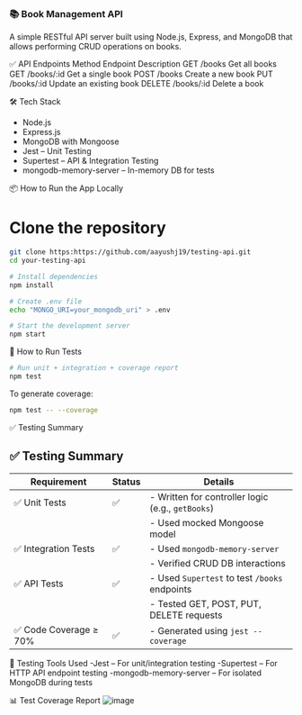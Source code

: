 ### 📚 Book Management API
A simple RESTful API server built using Node.js, Express, and MongoDB that allows performing CRUD operations on books.

✅ API Endpoints
Method	Endpoint	Description
GET	/books	Get all books
GET	/books/:id	Get a single book
POST	/books	Create a new book
PUT	/books/:id	Update an existing book
DELETE	/books/:id	Delete a book

🛠️ Tech Stack
- Node.js
- Express.js
- MongoDB with Mongoose
- Jest – Unit Testing
- Supertest – API & Integration Testing
- mongodb-memory-server – In-memory DB for tests

📦 How to Run the App Locally
# Clone the repository
```bash
git clone https:https://github.com/aayushj19/testing-api.git
cd your-testing-api

# Install dependencies
npm install

# Create .env file
echo "MONGO_URI=your_mongodb_uri" > .env

# Start the development server
npm start
```
🧪 How to Run Tests
```bash
# Run unit + integration + coverage report
npm test
```
To generate coverage:
```bash
npm test -- --coverage
```
✅ Testing Summary
## ✅ Testing Summary

| Requirement                         | Status  | Details                                                                 |
|-------------------------------------|----------------|-------------------------------------------------------------------------|
| ✅ Unit Tests                       | ✅              | - Written for controller logic (e.g., `getBooks`)                       |
|                                     |                | - Used mocked Mongoose model                                           |
| ✅ Integration Tests                 | ✅              | - Used `mongodb-memory-server`                                         |
|                                     |                | - Verified CRUD DB interactions                                        |
| ✅ API Tests                         | ✅              | - Used `Supertest` to test `/books` endpoints                          |
|                                     |                | - Tested GET, POST, PUT, DELETE requests                               |
| ✅ Code Coverage ≥ 70%              | ✅              | - Generated using `jest --coverage`                                    |


🧪 Testing Tools Used
-Jest – For unit/integration testing
-Supertest – For HTTP API endpoint testing
-mongodb-memory-server – For isolated MongoDB during tests

📊 Test Coverage Report
![image](https://github.com/user-attachments/assets/d6b1a18b-fa07-421b-8ad6-bfaee1b30889)

